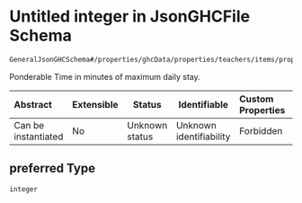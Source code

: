 # Untitled integer in JsonGHCFile Schema

```txt
GeneralJsonGHCSchema#/properties/ghcData/properties/teachers/items/properties/settings/items/properties/daylyStay/properties/preferred
```

Ponderable Time in minutes of maximum daily stay.


| Abstract            | Extensible | Status         | Identifiable            | Custom Properties | Additional Properties | Access Restrictions | Defined In                                                         |
| :------------------ | ---------- | -------------- | ----------------------- | :---------------- | --------------------- | ------------------- | ------------------------------------------------------------------ |
| Can be instantiated | No         | Unknown status | Unknown identifiability | Forbidden         | Allowed               | none                | [ghc.schema.json\*](../out/ghc.schema.json "open original schema") |

## preferred Type

`integer`
